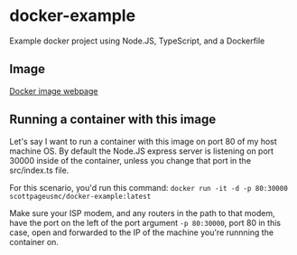 # docker-example
Example docker project using Node.JS, TypeScript, and a Dockerfile

## Image
[Docker image webpage](https://hub.docker.com/r/scottpageusmc/docker-example)

## Running a container with this image
Let's say I want to run a container with this image on port 80 of my host machine OS.  By default the Node.JS express server is listening on port 30000 inside of the container, unless you change that port in the src/index.ts file.

For this scenario, you'd run this command:
```docker run -it -d -p 80:30000 scottpageusmc/docker-example:latest```

Make sure your ISP modem, and any routers in the path to that modem, have the port on the left of the port argument ```-p 80:30000```, port 80 in this case, open and forwarded to the IP of the machine you're runnning the container on.
